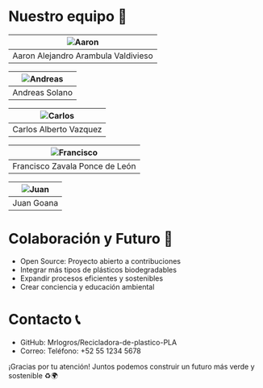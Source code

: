 # Nuestro equipo 👤

| ![Aaron](img/aaron.jpg) |
|-------------------------|
| Aaron Alejandro Arambula Valdivieso |

| ![Andreas](img/andreas.jpg) |
|-----------------------------|
| Andreas Solano |

| ![Carlos](img/carlos.jpg) |
|----------------------------|
| Carlos Alberto Vazquez |

| ![Francisco](img/francisco.jpg) |
|---------------------------------|
| Francisco Zavala Ponce de León |

| ![Juan](img/juan.jpg) |
|-----------------------|
| Juan Goana |



# Colaboración y Futuro 🤝 
* Open Source: Proyecto abierto a contribuciones
* Integrar más tipos de plásticos biodegradables
* Expandir procesos eficientes y sostenibles
* Crear conciencia y educación ambiental

# Contacto 📞 
* GitHub: Mrlogros/Recicladora-de-plastico-PLA
* Correo: Teléfono: +52 55 1234 5678

¡Gracias por tu atención!
Juntos podemos construir un futuro más verde y sostenible ♻️🌍